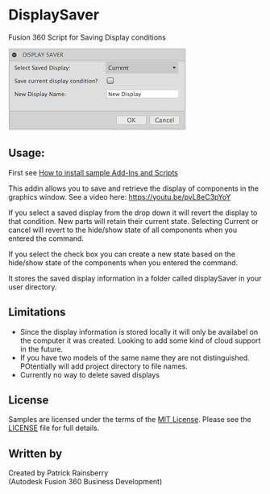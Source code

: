 # DisplaySaver
Fusion 360 Script for Saving Display conditions

![Display Saver Dialog](./resources/displaySaverUI.png)
## Usage:
First see [How to install sample Add-Ins and Scripts](https://rawgit.com/AutodeskFusion360/AutodeskFusion360.github.io/master/Installation.html)

This addin allows you to save and retrieve the display of components in the graphics window.
See a video here: https://youtu.be/pvL8eC3pYoY

If you select a saved display from the drop down it will revert the display to that condition.  New parts will retain their current state.  Selecting Current or cancel will revert to the hide/show state of all components when you entered the command.

If you select the check box you can create a new state based on the hide/show state of the components when you entered the command.

It stores the saved display information in a folder called displaySaver in your user directory.  

## Limitations
  * Since the display information is stored locally it will only be availabel on the computer it was created.  Looking to add some kind of cloud support in the future.
  * If you have two models of the same name they are not distinguished. POtentially will add project directory to file names.
  * Currently no way to delete saved displays

## License
Samples are licensed under the terms of the [MIT License](http://opensource.org/licenses/MIT). Please see the [LICENSE](LICENSE) file for full details.

## Written by

Created by Patrick Rainsberry <br /> (Autodesk Fusion 360 Business Development)
